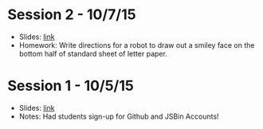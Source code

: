 # Session 2 - 10/7/15

- Slides: [link](https://docs.google.com/presentation/d/1Bd8Mf-73CsYeZ0RoAJK8cFGZfYImRyHK_CL1nCv7DV0/edit)
- Homework: Write directions for a robot to draw out a smiley face on the bottom half of standard sheet of letter paper.

# Session 1 - 10/5/15

- Slides: [link](https://docs.google.com/presentation/d/1s_aEoJJpPpelKYorV6NHgUR1epEHPsl6at5reUI1WgE/edit)
- Notes: Had students sign-up for Github and JSBin Accounts!
